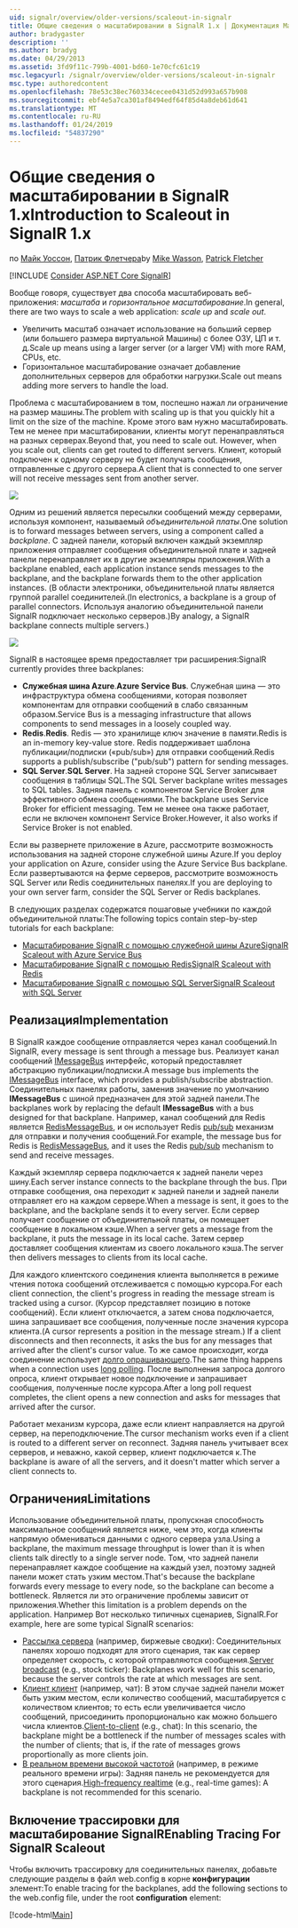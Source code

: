 ```yaml
---
uid: signalr/overview/older-versions/scaleout-in-signalr
title: Общие сведения о масштабировании в SignalR 1.x | Документация Майкрософт
author: bradygaster
description: ''
ms.author: bradyg
ms.date: 04/29/2013
ms.assetid: 3fd9f11c-799b-4001-bd60-1e70cfc61c19
msc.legacyurl: /signalr/overview/older-versions/scaleout-in-signalr
msc.type: authoredcontent
ms.openlocfilehash: 78e53c38ec760334cecee0431d52d993a657b908
ms.sourcegitcommit: ebf4e5a7ca301af8494edf64f85d4a8deb61d641
ms.translationtype: MT
ms.contentlocale: ru-RU
ms.lasthandoff: 01/24/2019
ms.locfileid: "54837290"
---
```

<a name="introduction-to-scaleout-in-signalr-1x"></a><span data-ttu-id="f41d3-102">Общие сведения о масштабировании в SignalR 1.x</span><span class="sxs-lookup"><span data-stu-id="f41d3-102">Introduction to Scaleout in SignalR 1.x</span></span>
====================
<span data-ttu-id="f41d3-103">по [Майк Уоссон](https://github.com/MikeWasson), [Патрик Флетчера](https://github.com/pfletcher)</span><span class="sxs-lookup"><span data-stu-id="f41d3-103">by [Mike Wasson](https://github.com/MikeWasson), [Patrick Fletcher](https://github.com/pfletcher)</span></span>

[!INCLUDE [Consider ASP.NET Core SignalR](~/includes/signalr/signalr-version-disambiguation.md)]

<span data-ttu-id="f41d3-104">Вообще говоря, существует два способа масштабировать веб-приложения: *масштаба* и *горизонтальное масштабирование*.</span><span class="sxs-lookup"><span data-stu-id="f41d3-104">In general, there are two ways to scale a web application: *scale up* and *scale out*.</span></span>

- <span data-ttu-id="f41d3-105">Увеличить масштаб означает использование на больший сервер (или большего размера виртуальной Машины) с более ОЗУ, ЦП и т. д.</span><span class="sxs-lookup"><span data-stu-id="f41d3-105">Scale up means using a larger server (or a larger VM) with more RAM, CPUs, etc.</span></span>
- <span data-ttu-id="f41d3-106">Горизонтальное масштабирование означает добавление дополнительных серверов для обработки нагрузки.</span><span class="sxs-lookup"><span data-stu-id="f41d3-106">Scale out means adding more servers to handle the load.</span></span>

<span data-ttu-id="f41d3-107">Проблема с масштабированием в том, поспешно нажал ли ограничение на размер машины.</span><span class="sxs-lookup"><span data-stu-id="f41d3-107">The problem with scaling up is that you quickly hit a limit on the size of the machine.</span></span> <span data-ttu-id="f41d3-108">Кроме этого вам нужно масштабировать. Тем не менее при масштабировании, клиенты могут перенаправляться на разных серверах.</span><span class="sxs-lookup"><span data-stu-id="f41d3-108">Beyond that, you need to scale out. However, when you scale out, clients can get routed to different servers.</span></span> <span data-ttu-id="f41d3-109">Клиент, который подключен к одному серверу не будет получать сообщения, отправленные с другого сервера.</span><span class="sxs-lookup"><span data-stu-id="f41d3-109">A client that is connected to one server will not receive messages sent from another server.</span></span>

![](scaleout-in-signalr/_static/image1.png)

<span data-ttu-id="f41d3-110">Одним из решений является пересылки сообщений между серверами, используя компонент, называемый *объединительной платы*.</span><span class="sxs-lookup"><span data-stu-id="f41d3-110">One solution is to forward messages between servers, using a component called a *backplane*.</span></span> <span data-ttu-id="f41d3-111">С задней панели, который включен каждый экземпляр приложения отправляет сообщения объединительной плате и задней панели перенаправляет их в другие экземпляры приложения.</span><span class="sxs-lookup"><span data-stu-id="f41d3-111">With a backplane enabled, each application instance sends messages to the backplane, and the backplane forwards them to the other application instances.</span></span> <span data-ttu-id="f41d3-112">(В области электроники, объединительной платы является группой parallel соединителей.</span><span class="sxs-lookup"><span data-stu-id="f41d3-112">(In electronics, a backplane is a group of parallel connectors.</span></span> <span data-ttu-id="f41d3-113">Используя аналогию объединительной панели SignalR подключает несколько серверов.)</span><span class="sxs-lookup"><span data-stu-id="f41d3-113">By analogy, a SignalR backplane connects multiple servers.)</span></span>

![](scaleout-in-signalr/_static/image2.png)

<span data-ttu-id="f41d3-114">SignalR в настоящее время предоставляет три расширения:</span><span class="sxs-lookup"><span data-stu-id="f41d3-114">SignalR currently provides three backplanes:</span></span>

- <span data-ttu-id="f41d3-115">**Служебная шина Azure**.</span><span class="sxs-lookup"><span data-stu-id="f41d3-115">**Azure Service Bus**.</span></span> <span data-ttu-id="f41d3-116">Служебная шина — это инфраструктура обмена сообщениями, которая позволяет компонентам для отправки сообщений в слабо связанным образом.</span><span class="sxs-lookup"><span data-stu-id="f41d3-116">Service Bus is a messaging infrastructure that allows components to send messages in a loosely coupled way.</span></span>
- <span data-ttu-id="f41d3-117">**Redis**.</span><span class="sxs-lookup"><span data-stu-id="f41d3-117">**Redis**.</span></span> <span data-ttu-id="f41d3-118">Redis — это хранилище ключ значение в памяти.</span><span class="sxs-lookup"><span data-stu-id="f41d3-118">Redis is an in-memory key-value store.</span></span> <span data-ttu-id="f41d3-119">Redis поддерживает шаблона публикации/подписки («pub/sub») для отправки сообщений.</span><span class="sxs-lookup"><span data-stu-id="f41d3-119">Redis supports a publish/subscribe ("pub/sub") pattern for sending messages.</span></span>
- <span data-ttu-id="f41d3-120">**SQL Server**.</span><span class="sxs-lookup"><span data-stu-id="f41d3-120">**SQL Server**.</span></span> <span data-ttu-id="f41d3-121">На задней стороне SQL Server записывает сообщения в таблицы SQL.</span><span class="sxs-lookup"><span data-stu-id="f41d3-121">The SQL Server backplane writes messages to SQL tables.</span></span> <span data-ttu-id="f41d3-122">Задняя панель с компонентом Service Broker для эффективного обмена сообщениями.</span><span class="sxs-lookup"><span data-stu-id="f41d3-122">The backplane uses Service Broker for efficient messaging.</span></span> <span data-ttu-id="f41d3-123">Тем не менее она также работает, если не включен компонент Service Broker.</span><span class="sxs-lookup"><span data-stu-id="f41d3-123">However, it also works if Service Broker is not enabled.</span></span>

<span data-ttu-id="f41d3-124">Если вы развернете приложение в Azure, рассмотрите возможность использования на задней стороне служебной шины Azure.</span><span class="sxs-lookup"><span data-stu-id="f41d3-124">If you deploy your application on Azure, consider using the Azure Service Bus backplane.</span></span> <span data-ttu-id="f41d3-125">Если развертываются на ферме серверов, рассмотрите возможность SQL Server или Redis соединительных панелях.</span><span class="sxs-lookup"><span data-stu-id="f41d3-125">If you are deploying to your own server farm, consider the SQL Server or Redis backplanes.</span></span>

<span data-ttu-id="f41d3-126">В следующих разделах содержатся пошаговые учебники по каждой объединительной платы:</span><span class="sxs-lookup"><span data-stu-id="f41d3-126">The following topics contain step-by-step tutorials for each backplane:</span></span>

- [<span data-ttu-id="f41d3-127">Масштабирование SignalR с помощью служебной шины Azure</span><span class="sxs-lookup"><span data-stu-id="f41d3-127">SignalR Scaleout with Azure Service Bus</span></span>](scaleout-with-windows-azure-service-bus.md)
- [<span data-ttu-id="f41d3-128">Масштабирование SignalR с помощью Redis</span><span class="sxs-lookup"><span data-stu-id="f41d3-128">SignalR Scaleout with Redis</span></span>](scaleout-with-redis.md)
- [<span data-ttu-id="f41d3-129">Масштабирование SignalR с помощью SQL Server</span><span class="sxs-lookup"><span data-stu-id="f41d3-129">SignalR Scaleout with SQL Server</span></span>](scaleout-with-sql-server.md)

## <a name="implementation"></a><span data-ttu-id="f41d3-130">Реализация</span><span class="sxs-lookup"><span data-stu-id="f41d3-130">Implementation</span></span>

<span data-ttu-id="f41d3-131">В SignalR каждое сообщение отправляется через канал сообщений.</span><span class="sxs-lookup"><span data-stu-id="f41d3-131">In SignalR, every message is sent through a message bus.</span></span> <span data-ttu-id="f41d3-132">Реализует канал сообщений [IMessageBus](https://msdn.microsoft.com/library/microsoft.aspnet.signalr.messaging.imessagebus(v=vs.100).aspx) интерфейс, который предоставляет абстракцию публикации/подписки.</span><span class="sxs-lookup"><span data-stu-id="f41d3-132">A message bus implements the [IMessageBus](https://msdn.microsoft.com/library/microsoft.aspnet.signalr.messaging.imessagebus(v=vs.100).aspx) interface, which provides a publish/subscribe abstraction.</span></span> <span data-ttu-id="f41d3-133">Соединительных панелях работы, заменив значение по умолчанию **IMessageBus** с шиной предназначен для этой задней панели.</span><span class="sxs-lookup"><span data-stu-id="f41d3-133">The backplanes work by replacing the default **IMessageBus** with a bus designed for that backplane.</span></span> <span data-ttu-id="f41d3-134">Например, канал сообщений для Redis является [RedisMessageBus](https://msdn.microsoft.com/library/microsoft.aspnet.signalr.redis.redismessagebus(v=vs.100).aspx), и он использует Redis [pub/sub](http://redis.io/topics/pubsub) механизм для отправки и получения сообщений.</span><span class="sxs-lookup"><span data-stu-id="f41d3-134">For example, the message bus for Redis is [RedisMessageBus](https://msdn.microsoft.com/library/microsoft.aspnet.signalr.redis.redismessagebus(v=vs.100).aspx), and it uses the Redis [pub/sub](http://redis.io/topics/pubsub) mechanism to send and receive messages.</span></span>

<span data-ttu-id="f41d3-135">Каждый экземпляр сервера подключается к задней панели через шину.</span><span class="sxs-lookup"><span data-stu-id="f41d3-135">Each server instance connects to the backplane through the bus.</span></span> <span data-ttu-id="f41d3-136">При отправке сообщения, она переходит к задней панели и задней панели отправляет его на каждом сервере.</span><span class="sxs-lookup"><span data-stu-id="f41d3-136">When a message is sent, it goes to the backplane, and the backplane sends it to every server.</span></span> <span data-ttu-id="f41d3-137">Если сервер получает сообщение от объединительной платы, он помещает сообщение в локальном кэше.</span><span class="sxs-lookup"><span data-stu-id="f41d3-137">When a server gets a message from the backplane, it puts the message in its local cache.</span></span> <span data-ttu-id="f41d3-138">Затем сервер доставляет сообщения клиентам из своего локального кэша.</span><span class="sxs-lookup"><span data-stu-id="f41d3-138">The server then delivers messages to clients from its local cache.</span></span>

<span data-ttu-id="f41d3-139">Для каждого клиентского соединения клиента выполняется в режиме чтения потока сообщений отслеживается с помощью курсора.</span><span class="sxs-lookup"><span data-stu-id="f41d3-139">For each client connection, the client's progress in reading the message stream is tracked using a cursor.</span></span> <span data-ttu-id="f41d3-140">(Курсор представляет позицию в потоке сообщений). Если клиент отключается, а затем снова подключается, шина запрашивает все сообщения, полученные после значения курсора клиента.</span><span class="sxs-lookup"><span data-stu-id="f41d3-140">(A cursor represents a position in the message stream.) If a client disconnects and then reconnects, it asks the bus for any messages that arrived after the client's cursor value.</span></span> <span data-ttu-id="f41d3-141">То же самое происходит, когда соединение использует [долго опрашивающего](../getting-started/introduction-to-signalr.md#transports).</span><span class="sxs-lookup"><span data-stu-id="f41d3-141">The same thing happens when a connection uses [long polling](../getting-started/introduction-to-signalr.md#transports).</span></span> <span data-ttu-id="f41d3-142">После выполнения запроса долгого опроса, клиент открывает новое подключение и запрашивает сообщения, полученные после курсора.</span><span class="sxs-lookup"><span data-stu-id="f41d3-142">After a long poll request completes, the client opens a new connection and asks for messages that arrived after the cursor.</span></span>

<span data-ttu-id="f41d3-143">Работает механизм курсора, даже если клиент направляется на другой сервер, на переподключение.</span><span class="sxs-lookup"><span data-stu-id="f41d3-143">The cursor mechanism works even if a client is routed to a different server on reconnect.</span></span> <span data-ttu-id="f41d3-144">Задняя панель учитывает всех серверов, и неважно, какой сервер, клиент подключается к.</span><span class="sxs-lookup"><span data-stu-id="f41d3-144">The backplane is aware of all the servers, and it doesn't matter which server a client connects to.</span></span>

## <a name="limitations"></a><span data-ttu-id="f41d3-145">Ограничения</span><span class="sxs-lookup"><span data-stu-id="f41d3-145">Limitations</span></span>

<span data-ttu-id="f41d3-146">Использование объединительной платы, пропускная способность максимальное сообщений является ниже, чем это, когда клиенты напрямую обмениваться данными с одного сервера узла.</span><span class="sxs-lookup"><span data-stu-id="f41d3-146">Using a backplane, the maximum message throughput is lower than it is when clients talk directly to a single server node.</span></span> <span data-ttu-id="f41d3-147">Том, что задней панели перенаправляет каждое сообщение на каждый узел, поэтому задней панели может стать узким местом.</span><span class="sxs-lookup"><span data-stu-id="f41d3-147">That's because the backplane forwards every message to every node, so the backplane can become a bottleneck.</span></span> <span data-ttu-id="f41d3-148">Является ли это ограничение проблемы зависит от приложения.</span><span class="sxs-lookup"><span data-stu-id="f41d3-148">Whether this limitation is a problem depends on the application.</span></span> <span data-ttu-id="f41d3-149">Например Вот несколько типичных сценариев, SignalR.</span><span class="sxs-lookup"><span data-stu-id="f41d3-149">For example, here are some typical SignalR scenarios:</span></span>

- <span data-ttu-id="f41d3-150">[Рассылка сервера](tutorial-server-broadcast-with-aspnet-signalr.md) (например, биржевые сводки): Соединительных панелях хорошо подходят для этого сценария, так как сервер определяет скорость, с которой отправляются сообщения.</span><span class="sxs-lookup"><span data-stu-id="f41d3-150">[Server broadcast](tutorial-server-broadcast-with-aspnet-signalr.md) (e.g., stock ticker): Backplanes work well for this scenario, because the server controls the rate at which messages are sent.</span></span>
- <span data-ttu-id="f41d3-151">[Клиент клиент](tutorial-getting-started-with-signalr.md) (например, чат): В этом случае задней панели может быть узким местом, если количество сообщений, масштабируется с количеством клиентов; то есть если увеличивается число сообщений, присоединить пропорционально как можно большего числа клиентов.</span><span class="sxs-lookup"><span data-stu-id="f41d3-151">[Client-to-client](tutorial-getting-started-with-signalr.md) (e.g., chat): In this scenario, the backplane might be a bottleneck if the number of messages scales with the number of clients; that is, if the rate of messages grows proportionally as more clients join.</span></span>
- <span data-ttu-id="f41d3-152">[В реальном времени высокой частотой](tutorial-high-frequency-realtime-with-signalr.md) (например, в режиме реального времени игры): Задняя панель не рекомендуется для этого сценария.</span><span class="sxs-lookup"><span data-stu-id="f41d3-152">[High-frequency realtime](tutorial-high-frequency-realtime-with-signalr.md) (e.g., real-time games): A backplane is not recommended for this scenario.</span></span>

## <a name="enabling-tracing-for-signalr-scaleout"></a><span data-ttu-id="f41d3-153">Включение трассировки для масштабирование SignalR</span><span class="sxs-lookup"><span data-stu-id="f41d3-153">Enabling Tracing For SignalR Scaleout</span></span>

<span data-ttu-id="f41d3-154">Чтобы включить трассировку для соединительных панелях, добавьте следующие разделы в файл web.config в корне **конфигурации** элемент:</span><span class="sxs-lookup"><span data-stu-id="f41d3-154">To enable tracing for the backplanes, add the following sections to the web.config file, under the root **configuration** element:</span></span>

[!code-html[Main](scaleout-in-signalr/samples/sample1.html)]
